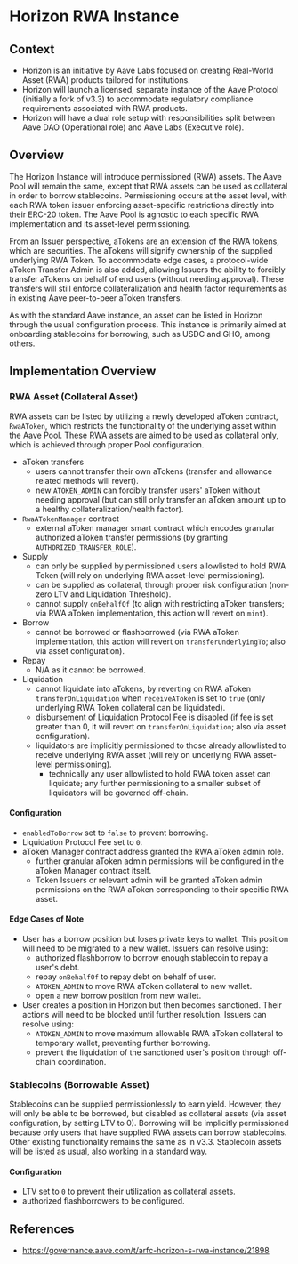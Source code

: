 # Horizon RWA Instance

## Context
- Horizon is an initiative by Aave Labs focused on creating Real-World Asset (RWA) products tailored for institutions.
- Horizon will launch a licensed, separate instance of the Aave Protocol (initially a fork of v3.3) to accommodate regulatory compliance requirements associated with RWA products.
- Horizon will have a dual role setup with responsibilities split between Aave DAO (Operational role) and Aave Labs (Executive role).
 
## Overview
The Horizon Instance will introduce permissioned (RWA) assets. The Aave Pool will remain the same, except that RWA assets can be used as collateral in order to borrow stablecoins. Permissioning occurs at the asset level, with each RWA token issuer enforcing asset-specific restrictions directly into their ERC-20 token. The Aave Pool is agnostic to each specific RWA implementation and its asset-level permissioning.

From an Issuer perspective, aTokens are an extension of the RWA tokens, which are securities. The aTokens will signify ownership of the supplied underlying RWA Token. To accommodate edge cases, a protocol-wide aToken Transfer Admin is also added, allowing Issuers the ability to forcibly transfer aTokens on behalf of end users (without needing approval). These transfers will still enforce collateralization and health factor requirements as in existing Aave peer-to-peer aToken transfers.

As with the standard Aave instance, an asset can be listed in Horizon through the usual configuration process. This instance is primarily aimed at onboarding stablecoins for borrowing, such as USDC and GHO, among others.

## Implementation Overview

### RWA Asset (Collateral Asset)
RWA assets can be listed by utilizing a newly developed aToken contract, `RwaAToken`, which restricts the functionality of the underlying asset within the Aave Pool. These RWA assets are aimed to be used as collateral only, which is achieved through proper Pool configuration.

- aToken transfers
  - users cannot transfer their own aTokens (transfer and allowance related methods will revert).
  - new `ATOKEN_ADMIN` can forcibly transfer users' aToken without needing approval (but can still only transfer an aToken amount up to a healthy collateralization/health factor).
- `RwaATokenManager` contract
  - external aToken manager smart contract which encodes granular authorized aToken transfer permissions (by granting `AUTHORIZED_TRANSFER_ROLE`).
- Supply
  - can only be supplied by permissioned users allowlisted to hold RWA Token (will rely on underlying RWA asset-level permissioning).
  - can be supplied as collateral, through proper risk configuration (non-zero LTV and Liquidation Threshold).
  - cannot supply `onBehalfOf` (to align with restricting aToken transfers; via RWA aToken implementation, this action will revert on `mint`).
- Borrow
  - cannot be borrowed or flashborrowed (via RWA aToken implementation, this action will revert on `transferUnderlyingTo`; also via asset configuration).
- Repay
  - N/A as it cannot be borrowed.
- Liquidation
  - cannot liquidate into aTokens, by reverting on RWA aToken `transferOnLiquidation` when `receiveAToken` is set to `true` (only underlying RWA Token collateral can be liquidated).
  - disbursement of Liquidation Protocol Fee is disabled (if fee is set greater than 0, it will revert on `transferOnLiquidation`; also via asset configuration).
  - liquidators are implicitly permissioned to those already allowlisted to receive underlying RWA asset (will rely on underlying RWA asset-level permissioning).
    - technically any user allowlisted to hold RWA token asset can liquidate; any further permissioning to a smaller subset of liquidators will be governed off-chain.

#### Configuration
- `enabledToBorrow` set to `false` to prevent borrowing.
- Liquidation Protocol Fee set to `0`.
- aToken Manager contract address granted the RWA aToken admin role. 
  - further granular aToken admin permissions will be configured in the aToken Manager contract itself.
  - Token Issuers or relevant admin will be granted aToken admin permissions on the RWA aToken corresponding to their specific RWA asset.

#### Edge Cases of Note
- User has a borrow position but loses private keys to wallet. This position will need to be migrated to a new wallet. Issuers can resolve using: 
  - authorized flashborrow to borrow enough stablecoin to repay a user's debt.
  - repay `onBehalfOf` to repay debt on behalf of user.
  - `ATOKEN_ADMIN` to move RWA aToken collateral to new wallet.
  - open a new borrow position from new wallet.
- User creates a position in Horizon but then becomes sanctioned. Their actions will need to be blocked until further resolution. Issuers can resolve using:
  - `ATOKEN_ADMIN` to move maximum allowable RWA aToken collateral to temporary wallet, preventing further borrowing.
  - prevent the liquidation of the sanctioned user's position through off-chain coordination.

### Stablecoins (Borrowable Asset)
Stablecoins can be supplied permissionlessly to earn yield. However, they will only be able to be borrowed, but disabled as collateral assets (via asset configuration, by setting LTV to 0). Borrowing will be implicitly permissioned because only users that have supplied RWA assets can borrow stablecoins. Other existing functionality remains the same as in v3.3. Stablecoin assets will be listed as usual, also working in a standard way. 

#### Configuration
- LTV set to `0` to prevent their utilization as collateral assets.
- authorized flashborrowers to be configured.

## References
- https://governance.aave.com/t/arfc-horizon-s-rwa-instance/21898